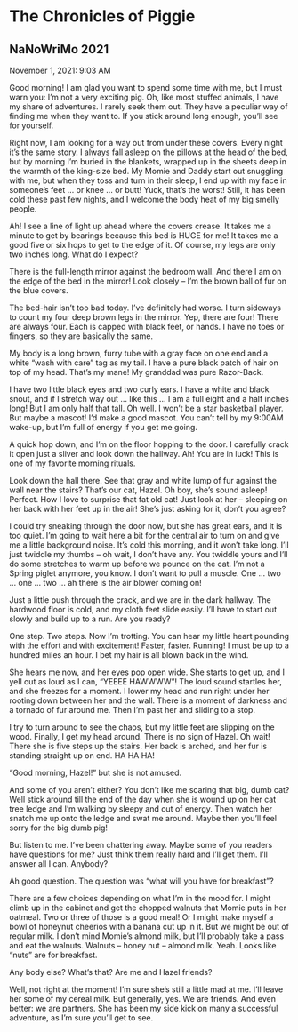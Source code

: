 # The Chronicles of Piggie
## NaNoWriMo 2021

November 1, 2021: 9:03 AM

Good morning! I am glad you want to spend some time with me, but I must warn you: I’m not a very exciting pig. Oh, like most stuffed animals, I have my share of adventures. I rarely seek them out. They have a peculiar way of finding me when they want to. If you stick around long enough, you’ll see for yourself.

Right now, I am looking for a way out from under these covers. Every night it’s the same story. I always fall asleep on the pillows at the head of the bed, but by morning I’m buried in the blankets, wrapped up in the sheets deep in the warmth of the king-size bed. My Momie and Daddy start out snuggling with me, but when they toss and turn in their sleep, I end up with my face in someone’s feet … or knee … or butt! Yuck, that’s the worst! Still, it has been cold these past few nights, and I welcome the body heat of my big smelly people.

Ah! I see a line of light up ahead where the covers crease. It takes me a minute to get by bearings because this bed is HUGE for me! It takes me a good five or six hops to get to the edge of it. Of course, my legs are only two inches long. What do I expect?

There is the full-length mirror against the bedroom wall. And there I am on the edge of the bed in the mirror! Look closely – I’m the brown ball of fur on the blue covers.

The bed-hair isn’t too bad today. I’ve definitely had worse. I turn sideways to count my four deep brown legs in the mirror. Yep, there are four! There are always four. Each is capped with black feet, or hands. I have no toes or fingers, so they are basically the same.

My body is a long brown, furry tube with a gray face on one end and a white “wash with care” tag as my tail. I have a pure black patch of hair on top of my head. That’s my mane! My granddad was pure Razor-Back.

I have two little black eyes and two curly ears. I have a white and black snout, and if I stretch way out … like this … I am a full eight and a half inches long! But I am only half that tall. Oh well. I won’t be a star basketball player. But maybe a mascot! I’d make a good mascot. You can’t tell by my 9:00AM wake-up, but I’m full of energy if you get me going.

A quick hop down, and I’m on the floor hopping to the door. I carefully crack it open just a sliver and look down the hallway. Ah! You are in luck! This is one of my favorite morning rituals.

Look down the hall there. See that gray and white lump of fur against the wall near the stairs? That’s our cat, Hazel. Oh boy, she’s sound asleep! Perfect. How I love to surprise that fat old cat! Just look at her – sleeping on her back with her feet up in the air! She’s just asking for it, don’t you agree?

I could try sneaking through the door now, but she has great ears, and it is too quiet. I’m going to wait here a bit for the central air to turn on and give me a little background noise. It’s cold this morning, and it won’t take long. I’ll just twiddle my thumbs – oh wait, I don’t have any. You twiddle yours and I’ll do some stretches to warm up before we pounce on the cat. I’m not a Spring piglet anymore, you know. I don’t want to pull a muscle. One … two … one … two … ah there is the air blower coming on!

Just a little push through the crack, and we are in the dark hallway. The hardwood floor is cold, and my cloth feet slide easily. I’ll have to start out slowly and build up to a run. Are you ready?

One step. Two steps. Now I’m trotting. You can hear my little heart pounding with the effort and with excitement! Faster, faster. Running! I must be up to a hundred miles an hour. I bet my hair is all blown back in the wind.

She hears me now, and her eyes pop open wide. She starts to get up, and I yell out as loud as I can, “YEEEE HAWWWW”! The loud sound startles her, and she freezes for a moment. I lower my head and run right under her rooting down between her and the wall. There is a moment of darkness and a tornado of fur around me. Then I’m past her and sliding to a stop.

I try to turn around to see the chaos, but my little feet are slipping on the wood. Finally, I get my head around. There is no sign of Hazel. Oh wait! There she is five steps up the stairs. Her back is arched, and her fur is standing straight up on end. HA HA HA!

“Good morning, Hazel!” but she is not amused.

And some of you aren’t either? You don’t like me scaring that big, dumb cat? Well stick around till the end of the day when she is wound up on her cat tree ledge and I’m walking by sleepy and out of energy. Then watch her snatch me up onto the ledge and swat me around. Maybe then you’ll feel sorry for the big dumb pig!

But listen to me. I’ve been chattering away. Maybe some of you readers have questions for me? Just think them really hard and I’ll get them. I’ll answer all I can. Anybody?

Ah good question. The question was “what will you have for breakfast”?

There are a few choices depending on what I’m in the mood for. I might climb up in the cabinet and get the chopped walnuts that Momie puts in her oatmeal. Two or three of those is a good meal! Or I might make myself a bowl of honeynut cheerios with a banana cut up in it. But we might be out of regular milk. I don’t mind Momie’s almond milk, but I’ll probably take a pass and eat the walnuts. Walnuts – honey nut – almond milk. Yeah. Looks like “nuts” are for breakfast.

Any body else? What’s that? Are me and Hazel friends?

Well, not right at the moment! I’m sure she’s still a little mad at me. I’ll leave her some of my cereal milk. But generally, yes. We are friends. And even better: we are partners. She has been my side kick on many a successful adventure, as I’m sure you’ll get to see.


